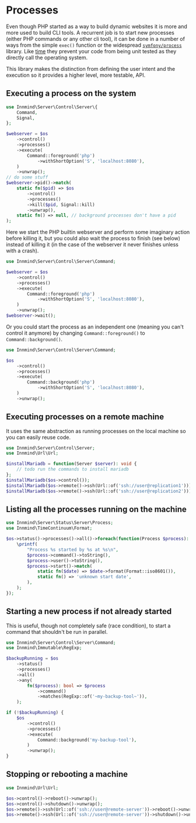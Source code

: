 # Processes

Even though PHP started as a way to build dynamic websites it is more and more used to build CLI tools. A recurrent job is to start new processes (either PHP commands or any other cli tool), it can be done in a number of ways from the simple `exec()` function or the widespread [`symfony/process`](https://symfony.com/doc/current/components/process.html) library. Like [time](time.md) they prevent your code from being unit tested as they directly call the operating system.

This library makes the distinction from defining the user intent and the execution so it provides a higher level, more testable, API.

## Executing a process on the system

```php
use Innmind\Server\Control\Server\{
    Command,
    Signal,
};

$webserver = $os
    ->control()
    ->processes()
    ->execute(
        Command::foreground('php')
            ->withShortOption('S', 'localhost:8080'),
    )
    ->unwrap();
// do some stuff
$webserver->pid()->match(
    static fn($pid) => $os
        ->control()
        ->processes()
        ->kill($pid, Signal::kill)
        ->unwrap(),
    static fn() => null, // background processes don't have a pid
);
```

Here we start the PHP builtin webserver and perform some imaginary action before killing it, but you could also wait the process to finish (see below) instead of killing it (in the case of the webserver it never finishes unless with a crash).

```php
use Innmind\Server\Control\Server\Command;

$webserver = $os
    ->control()
    ->processes()
    ->execute(
        Command::foreground('php')
            ->withShortOption('S', 'localhost:8080'),
    )
    ->unwrap();
$webserver->wait();
```

Or you could start the process as an independent one (meaning you can't control it anymore) by changing `Command::foreground()` to `Command::background()`.

```php
use Innmind\Server\Control\Server\Command;

$os
    ->control()
    ->processes()
    ->execute(
        Command::background('php')
            ->withShortOption('S', 'localhost:8080'),
    )
    ->unwrap();
```

## Executing processes on a remote machine

It uses the same abstraction as running processes on the local machine so you can easily reuse code.

```php
use Innmind\Server\Control\Server;
use Innmind\Url\Url;

$installMariadb = function(Server $server): void {
    // todo run the commands to install mariadb
};
$installMariadb($os->control());
$installMariadb($os->remote()->ssh(Url::of('ssh://user@replication1')));
$installMariadb($os->remote()->ssh(Url::of('ssh://user@replication2')));
```

## Listing all the processes running on the machine

```php
use Innmind\Server\Status\Server\Process;
use Innmind\TimeContinuum\Format;

$os->status()->processes()->all()->foreach(function(Process $process): void {
    \printf(
        "Process %s started by %s at %s\n",
        $process->command()->toString(),
        $process->user()->toString(),
        $process->start()->match(
            static fn($date) => $date->format(Format::iso8601()),
            static fn() => 'unknown start date',
        ),
    );
});
```

## Starting a new process if not already started

This is useful, though not completely safe (race condition), to start a command that shouldn't be run in parallel.

```php
use Innmind\Server\Control\Server\Command;
use Innmind\Immutable\RegExp;

$backupRunning = $os
    ->status()
    ->processes()
    ->all()
    ->any(
        fn($process): bool => $process
            ->command()
            ->matches(RegExp::of('~my-backup-tool~')),
    );

if (!$backupRunning) {
    $os
        ->control()
        ->processes()
        ->execute(
            Command::background('my-backup-tool'),
        )
        ->unwrap();
}
```

## Stopping or rebooting a machine

```php
use Innmind\Url\Url;

$os->control()->reboot()->unwrap();
$os->control()->shutdown()->unwrap();
$os->remote()->ssh(Url::of('ssh://user@remote-server'))->reboot()->unwrap();
$os->remote()->ssh(Url::of('ssh://user@remote-server'))->shutdown()->unwrap();
```
